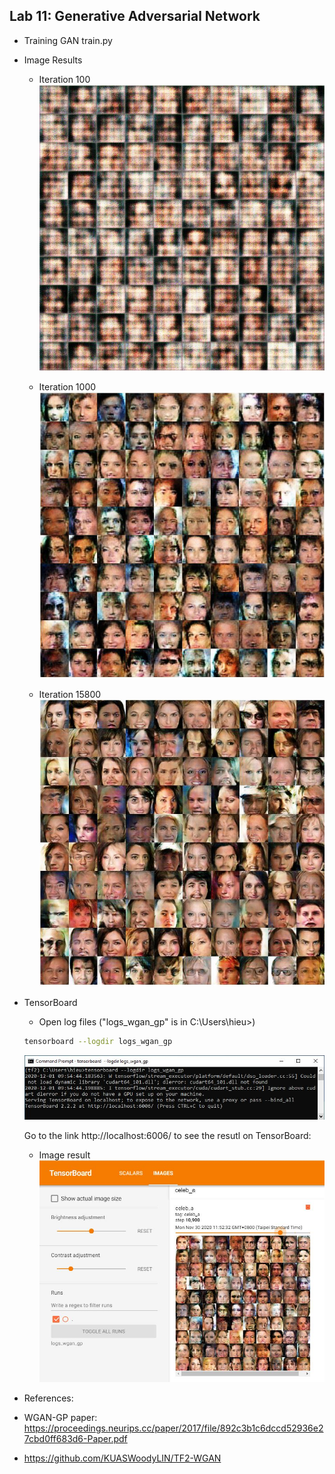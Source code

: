 ## Lab 11: Generative Adversarial Network
- Training GAN 
  train.py

- Image Results
  - Iteration 100
  ![iter 100](image_results/iter_100.JPG)

  - Iteration 1000
  ![iter 1000](image_results/iter_1000.JPG)

  - Iteration 15800
  ![iter 15800](image_results/iter_15800.JPG)

- TensorBoard
  - Open log files ("logs_wgan_gp" is in  C:\Users\hieu>)
  ```bash
  tensorboard --logdir logs_wgan_gp
  ```
  ![TensorBoad](image_results/run.JPG)

  Go to the link http://localhost:6006/ to see the resutl on TensorBoard:
  - Image result
  ![TensorBoad](image_results/Tensorboard.JPG)

- References: 
- WGAN-GP paper: https://proceedings.neurips.cc/paper/2017/file/892c3b1c6dccd52936e27cbd0ff683d6-Paper.pdf
- https://github.com/KUASWoodyLIN/TF2-WGAN


